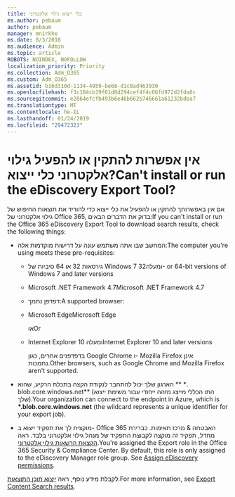 ```yaml
---
title: כלי ייצוא גילוי אלקטרוני
ms.author: pebaum
author: pebaum
manager: mnirkhe
ms.date: 8/3/2018
ms.audience: Admin
ms.topic: article
ROBOTS: NOINDEX, NOFOLLOW
localization_priority: Priority
ms.collection: Adm_O365
ms.custom: Adm_O365
ms.assetid: b16d310d-1134-4959-be68-d1c0ad463930
ms.openlocfilehash: f3c184cb19f61d8d294cef4f4c06fd972d2fda8c
ms.sourcegitcommit: e2864efcfb493b6e46b662b746661a61232bdba7
ms.translationtype: MT
ms.contentlocale: he-IL
ms.lasthandoff: 01/24/2019
ms.locfileid: "29472323"
---
```

# <a name="cant-install-or-run-the-ediscovery-export-tool"></a><span data-ttu-id="1c82a-102">אין אפשרות להתקין או להפעיל גילוי אלקטרוני כלי ייצוא?</span><span class="sxs-lookup"><span data-stu-id="1c82a-102">Can't install or run the eDiscovery Export Tool?</span></span>

<span data-ttu-id="1c82a-103">אם אין באפשרותך להתקין או להפעיל את כלי ייצוא כדי להוריד את תוצאות החיפוש של גילוי אלקטרוני של Office 365, בדוק את הדברים הבאים:</span><span class="sxs-lookup"><span data-stu-id="1c82a-103">If you can't install or run the Office 365 eDiscovery Export Tool to download search results, check the following things:</span></span>
  
- <span data-ttu-id="1c82a-104">המחשב שבו אתה משתמש עונה על דרישות מוקדמות אלה:</span><span class="sxs-lookup"><span data-stu-id="1c82a-104">The computer you're using meets these pre-requisites:</span></span>
    
  - <span data-ttu-id="1c82a-105">גירסאות 32 או 64 סיביות של Windows 7 ומעלה</span><span class="sxs-lookup"><span data-stu-id="1c82a-105">32- or 64-bit versions of Windows 7 and later versions</span></span>
    
  - <span data-ttu-id="1c82a-106">Microsoft .NET Framework 4.7</span><span class="sxs-lookup"><span data-stu-id="1c82a-106">Microsoft .NET Framework 4.7</span></span>
    
  - <span data-ttu-id="1c82a-107">דפדפן נתמך:</span><span class="sxs-lookup"><span data-stu-id="1c82a-107">A supported browser:</span></span>
    
  - <span data-ttu-id="1c82a-108">Microsoft Edge</span><span class="sxs-lookup"><span data-stu-id="1c82a-108">Microsoft Edge</span></span>
    
    <span data-ttu-id="1c82a-109">או</span><span class="sxs-lookup"><span data-stu-id="1c82a-109">Or</span></span>
    
  - <span data-ttu-id="1c82a-110">Internet Explorer 10 ומעלה</span><span class="sxs-lookup"><span data-stu-id="1c82a-110">Internet Explorer 10 and later versions</span></span>
    
    <span data-ttu-id="1c82a-111">בדפדפנים אחרים, כגון Google Chrome ו- Mozilla Firefox אינן נתמכות.</span><span class="sxs-lookup"><span data-stu-id="1c82a-111">Other browsers, such as Google Chrome and Mozilla Firefox aren't supported.</span></span>
    
- <span data-ttu-id="1c82a-112">הארגון שלך יכול להתחבר לנקודת הקצה בתכלת הרקיע, שהוא \*\* \*. blob.core.windows.net\*\* (התו הכללי מייצג מזהה ייחודי עבור משימת ייצוא שלך).</span><span class="sxs-lookup"><span data-stu-id="1c82a-112">Your organization can connect to the endpoint in Azure, which is **\*.blob.core.windows.net** (the wildcard represents a unique identifier for your export job).</span></span> 
    
- <span data-ttu-id="1c82a-p101">מוקצית לך את תפקיד ייצוא ב- Office 365 האבטחה &amp; מרכז תאימות. כברירת מחדל, תפקיד זה מוקצה לקבוצת התפקיד של מנהל גילוי אלקטרוני בלבד. ראה [הקצאת הרשאות גילוי אלקטרוני](https://support.office.com/article/assign-ediscovery-permissions-in-the-office-365-security-compliance-center-5b9a067b-9d2e-4aa5-bb33-99d8c0d0b5d7#moreinfo).</span><span class="sxs-lookup"><span data-stu-id="1c82a-p101">You're assigned the Export role in the Office 365 Security &amp; Compliance Center. By default, this role is only assigned to the eDiscovery Manager role group. See [Assign eDiscovery permissions](https://support.office.com/article/assign-ediscovery-permissions-in-the-office-365-security-compliance-center-5b9a067b-9d2e-4aa5-bb33-99d8c0d0b5d7#moreinfo).</span></span>
    
<span data-ttu-id="1c82a-116">לקבלת מידע נוסף, ראה [ייצוא תוכן התוצאות](https://support.office.com/article/Export-Content-Search-results-from-the-Office-365-Security-Compliance-Center-ed48d448-3714-4c42-85f5-10f75f6a4278).</span><span class="sxs-lookup"><span data-stu-id="1c82a-116">For more information, see [Export Content Search results](https://support.office.com/article/Export-Content-Search-results-from-the-Office-365-Security-Compliance-Center-ed48d448-3714-4c42-85f5-10f75f6a4278).</span></span>
  

